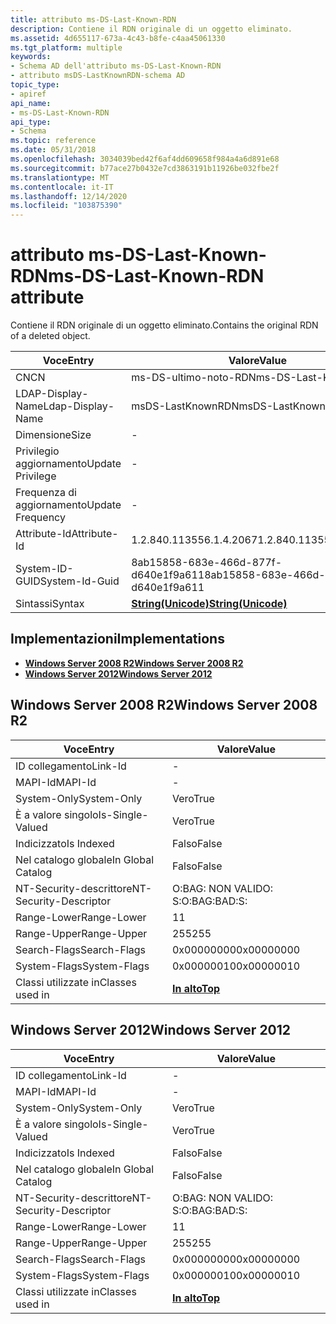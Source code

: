 ```yaml
---
title: attributo ms-DS-Last-Known-RDN
description: Contiene il RDN originale di un oggetto eliminato.
ms.assetid: 4d655117-673a-4c43-b8fe-c4aa45061330
ms.tgt_platform: multiple
keywords:
- Schema AD dell'attributo ms-DS-Last-Known-RDN
- attributo msDS-LastKnownRDN-schema AD
topic_type:
- apiref
api_name:
- ms-DS-Last-Known-RDN
api_type:
- Schema
ms.topic: reference
ms.date: 05/31/2018
ms.openlocfilehash: 3034039bed42f6af4dd609658f984a4a6d891e68
ms.sourcegitcommit: b77ace27b0432e7cd3863191b11926be032fbe2f
ms.translationtype: MT
ms.contentlocale: it-IT
ms.lasthandoff: 12/14/2020
ms.locfileid: "103875390"
---
```

# <a name="ms-ds-last-known-rdn-attribute"></a><span data-ttu-id="405b2-105">attributo ms-DS-Last-Known-RDN</span><span class="sxs-lookup"><span data-stu-id="405b2-105">ms-DS-Last-Known-RDN attribute</span></span>

<span data-ttu-id="405b2-106">Contiene il RDN originale di un oggetto eliminato.</span><span class="sxs-lookup"><span data-stu-id="405b2-106">Contains the original RDN of a deleted object.</span></span>



| <span data-ttu-id="405b2-107">Voce</span><span class="sxs-lookup"><span data-stu-id="405b2-107">Entry</span></span> | <span data-ttu-id="405b2-108">Valore</span><span class="sxs-lookup"><span data-stu-id="405b2-108">Value</span></span> |
|-------------------|---------------------------------------------|
| <span data-ttu-id="405b2-109">CN</span><span class="sxs-lookup"><span data-stu-id="405b2-109">CN</span></span>                | <span data-ttu-id="405b2-110">ms-DS-ultimo-noto-RDN</span><span class="sxs-lookup"><span data-stu-id="405b2-110">ms-DS-Last-Known-RDN</span></span>                        |
| <span data-ttu-id="405b2-111">LDAP-Display-Name</span><span class="sxs-lookup"><span data-stu-id="405b2-111">Ldap-Display-Name</span></span> | <span data-ttu-id="405b2-112">msDS-LastKnownRDN</span><span class="sxs-lookup"><span data-stu-id="405b2-112">msDS-LastKnownRDN</span></span>                           |
| <span data-ttu-id="405b2-113">Dimensione</span><span class="sxs-lookup"><span data-stu-id="405b2-113">Size</span></span>              | \-                                          |
| <span data-ttu-id="405b2-114">Privilegio aggiornamento</span><span class="sxs-lookup"><span data-stu-id="405b2-114">Update Privilege</span></span>  | \-                                          |
| <span data-ttu-id="405b2-115">Frequenza di aggiornamento</span><span class="sxs-lookup"><span data-stu-id="405b2-115">Update Frequency</span></span>  | \-                                          |
| <span data-ttu-id="405b2-116">Attribute-Id</span><span class="sxs-lookup"><span data-stu-id="405b2-116">Attribute-Id</span></span>      | <span data-ttu-id="405b2-117">1.2.840.113556.1.4.2067</span><span class="sxs-lookup"><span data-stu-id="405b2-117">1.2.840.113556.1.4.2067</span></span>                     |
| <span data-ttu-id="405b2-118">System-ID-GUID</span><span class="sxs-lookup"><span data-stu-id="405b2-118">System-Id-Guid</span></span>    | <span data-ttu-id="405b2-119">8ab15858-683e-466d-877f-d640e1f9a611</span><span class="sxs-lookup"><span data-stu-id="405b2-119">8ab15858-683e-466d-877f-d640e1f9a611</span></span>        |
| <span data-ttu-id="405b2-120">Sintassi</span><span class="sxs-lookup"><span data-stu-id="405b2-120">Syntax</span></span>            | [<span data-ttu-id="405b2-121">**String(Unicode)**</span><span class="sxs-lookup"><span data-stu-id="405b2-121">**String(Unicode)**</span></span>](s-string-unicode.md) |



## <a name="implementations"></a><span data-ttu-id="405b2-122">Implementazioni</span><span class="sxs-lookup"><span data-stu-id="405b2-122">Implementations</span></span>

-   [<span data-ttu-id="405b2-123">**Windows Server 2008 R2**</span><span class="sxs-lookup"><span data-stu-id="405b2-123">**Windows Server 2008 R2**</span></span>](#windows-server-2008-r2)
-   [<span data-ttu-id="405b2-124">**Windows Server 2012**</span><span class="sxs-lookup"><span data-stu-id="405b2-124">**Windows Server 2012**</span></span>](#windows-server-2012)

## <a name="windows-server-2008-r2"></a><span data-ttu-id="405b2-125">Windows Server 2008 R2</span><span class="sxs-lookup"><span data-stu-id="405b2-125">Windows Server 2008 R2</span></span>



| <span data-ttu-id="405b2-126">Voce</span><span class="sxs-lookup"><span data-stu-id="405b2-126">Entry</span></span> | <span data-ttu-id="405b2-127">Valore</span><span class="sxs-lookup"><span data-stu-id="405b2-127">Value</span></span> |
|------------------------|---------------------------------|
| <span data-ttu-id="405b2-128">ID collegamento</span><span class="sxs-lookup"><span data-stu-id="405b2-128">Link-Id</span></span>                | \-                              |
| <span data-ttu-id="405b2-129">MAPI-Id</span><span class="sxs-lookup"><span data-stu-id="405b2-129">MAPI-Id</span></span>                | \-                              |
| <span data-ttu-id="405b2-130">System-Only</span><span class="sxs-lookup"><span data-stu-id="405b2-130">System-Only</span></span>            | <span data-ttu-id="405b2-131">Vero</span><span class="sxs-lookup"><span data-stu-id="405b2-131">True</span></span>                            |
| <span data-ttu-id="405b2-132">È a valore singolo</span><span class="sxs-lookup"><span data-stu-id="405b2-132">Is-Single-Valued</span></span>       | <span data-ttu-id="405b2-133">Vero</span><span class="sxs-lookup"><span data-stu-id="405b2-133">True</span></span>                            |
| <span data-ttu-id="405b2-134">Indicizzato</span><span class="sxs-lookup"><span data-stu-id="405b2-134">Is Indexed</span></span>             | <span data-ttu-id="405b2-135">Falso</span><span class="sxs-lookup"><span data-stu-id="405b2-135">False</span></span>                           |
| <span data-ttu-id="405b2-136">Nel catalogo globale</span><span class="sxs-lookup"><span data-stu-id="405b2-136">In Global Catalog</span></span>      | <span data-ttu-id="405b2-137">Falso</span><span class="sxs-lookup"><span data-stu-id="405b2-137">False</span></span>                           |
| <span data-ttu-id="405b2-138">NT-Security-descrittore</span><span class="sxs-lookup"><span data-stu-id="405b2-138">NT-Security-Descriptor</span></span> | <span data-ttu-id="405b2-139">O:BAG: NON VALIDO: S:</span><span class="sxs-lookup"><span data-stu-id="405b2-139">O:BAG:BAD:S:</span></span>                    |
| <span data-ttu-id="405b2-140">Range-Lower</span><span class="sxs-lookup"><span data-stu-id="405b2-140">Range-Lower</span></span>            | <span data-ttu-id="405b2-141">1</span><span class="sxs-lookup"><span data-stu-id="405b2-141">1</span></span>                               |
| <span data-ttu-id="405b2-142">Range-Upper</span><span class="sxs-lookup"><span data-stu-id="405b2-142">Range-Upper</span></span>            | <span data-ttu-id="405b2-143">255</span><span class="sxs-lookup"><span data-stu-id="405b2-143">255</span></span>                             |
| <span data-ttu-id="405b2-144">Search-Flags</span><span class="sxs-lookup"><span data-stu-id="405b2-144">Search-Flags</span></span>           | <span data-ttu-id="405b2-145">0x00000000</span><span class="sxs-lookup"><span data-stu-id="405b2-145">0x00000000</span></span>                      |
| <span data-ttu-id="405b2-146">System-Flags</span><span class="sxs-lookup"><span data-stu-id="405b2-146">System-Flags</span></span>           | <span data-ttu-id="405b2-147">0x00000010</span><span class="sxs-lookup"><span data-stu-id="405b2-147">0x00000010</span></span>                      |
| <span data-ttu-id="405b2-148">Classi utilizzate in</span><span class="sxs-lookup"><span data-stu-id="405b2-148">Classes used in</span></span>        | [<span data-ttu-id="405b2-149">**In alto**</span><span class="sxs-lookup"><span data-stu-id="405b2-149">**Top**</span></span>](c-top.md)<br/> |



## <a name="windows-server-2012"></a><span data-ttu-id="405b2-150">Windows Server 2012</span><span class="sxs-lookup"><span data-stu-id="405b2-150">Windows Server 2012</span></span>



| <span data-ttu-id="405b2-151">Voce</span><span class="sxs-lookup"><span data-stu-id="405b2-151">Entry</span></span> | <span data-ttu-id="405b2-152">Valore</span><span class="sxs-lookup"><span data-stu-id="405b2-152">Value</span></span> |
|------------------------|---------------------------------|
| <span data-ttu-id="405b2-153">ID collegamento</span><span class="sxs-lookup"><span data-stu-id="405b2-153">Link-Id</span></span>                | \-                              |
| <span data-ttu-id="405b2-154">MAPI-Id</span><span class="sxs-lookup"><span data-stu-id="405b2-154">MAPI-Id</span></span>                | \-                              |
| <span data-ttu-id="405b2-155">System-Only</span><span class="sxs-lookup"><span data-stu-id="405b2-155">System-Only</span></span>            | <span data-ttu-id="405b2-156">Vero</span><span class="sxs-lookup"><span data-stu-id="405b2-156">True</span></span>                            |
| <span data-ttu-id="405b2-157">È a valore singolo</span><span class="sxs-lookup"><span data-stu-id="405b2-157">Is-Single-Valued</span></span>       | <span data-ttu-id="405b2-158">Vero</span><span class="sxs-lookup"><span data-stu-id="405b2-158">True</span></span>                            |
| <span data-ttu-id="405b2-159">Indicizzato</span><span class="sxs-lookup"><span data-stu-id="405b2-159">Is Indexed</span></span>             | <span data-ttu-id="405b2-160">Falso</span><span class="sxs-lookup"><span data-stu-id="405b2-160">False</span></span>                           |
| <span data-ttu-id="405b2-161">Nel catalogo globale</span><span class="sxs-lookup"><span data-stu-id="405b2-161">In Global Catalog</span></span>      | <span data-ttu-id="405b2-162">Falso</span><span class="sxs-lookup"><span data-stu-id="405b2-162">False</span></span>                           |
| <span data-ttu-id="405b2-163">NT-Security-descrittore</span><span class="sxs-lookup"><span data-stu-id="405b2-163">NT-Security-Descriptor</span></span> | <span data-ttu-id="405b2-164">O:BAG: NON VALIDO: S:</span><span class="sxs-lookup"><span data-stu-id="405b2-164">O:BAG:BAD:S:</span></span>                    |
| <span data-ttu-id="405b2-165">Range-Lower</span><span class="sxs-lookup"><span data-stu-id="405b2-165">Range-Lower</span></span>            | <span data-ttu-id="405b2-166">1</span><span class="sxs-lookup"><span data-stu-id="405b2-166">1</span></span>                               |
| <span data-ttu-id="405b2-167">Range-Upper</span><span class="sxs-lookup"><span data-stu-id="405b2-167">Range-Upper</span></span>            | <span data-ttu-id="405b2-168">255</span><span class="sxs-lookup"><span data-stu-id="405b2-168">255</span></span>                             |
| <span data-ttu-id="405b2-169">Search-Flags</span><span class="sxs-lookup"><span data-stu-id="405b2-169">Search-Flags</span></span>           | <span data-ttu-id="405b2-170">0x00000000</span><span class="sxs-lookup"><span data-stu-id="405b2-170">0x00000000</span></span>                      |
| <span data-ttu-id="405b2-171">System-Flags</span><span class="sxs-lookup"><span data-stu-id="405b2-171">System-Flags</span></span>           | <span data-ttu-id="405b2-172">0x00000010</span><span class="sxs-lookup"><span data-stu-id="405b2-172">0x00000010</span></span>                      |
| <span data-ttu-id="405b2-173">Classi utilizzate in</span><span class="sxs-lookup"><span data-stu-id="405b2-173">Classes used in</span></span>        | [<span data-ttu-id="405b2-174">**In alto**</span><span class="sxs-lookup"><span data-stu-id="405b2-174">**Top**</span></span>](c-top.md)<br/> |



 

 






